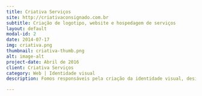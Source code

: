 ```yaml
---
title: Criativa Serviços
site: http://criativaconsignado.com.br
subtitle: Criação de logotipo, website e hospedagem de serviços
layout: default
modal-id: 2
date: 2014-07-17
img: criativa.png
thumbnail: criativa-thumb.png
alt: image-alt
project-date: Abril de 2016
client: Criativa Serviços
category: Web | Identidade visual
description: Fomos responsáveis pela criação da identidade visual, design e desenvolvimento do website da Criativa Serviços com formulário de simulação. Além disso, realizamos também a hospedagem de seus serviços.

---
```

